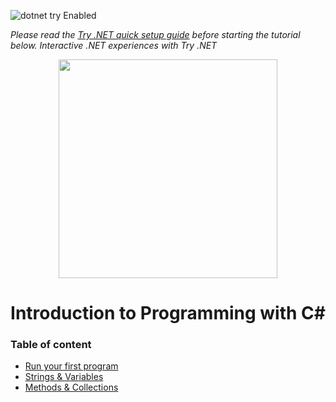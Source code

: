 ![dotnet try Enabled](https://img.shields.io/badge/Try_.NET-Enabled-501078.svg)

*Please read the [Try .NET quick setup guide](.\Setup.md) before starting the tutorial below.* 
*Interactive .NET experiences with Try .NET*
<p align ="center">
<img src ="https://user-images.githubusercontent.com/2546640/56708992-deee8780-66ec-11e9-9991-eb85abb1d10a.png" width="350">
</p>
<h1 align ="center">Introduction to Programming with C#</h1>

### Table of content
- [Run your first program](./HelloWorld.md)
- [Strings & Variables](./Strings.md)
- [Methods & Collections](./Methods.md)



